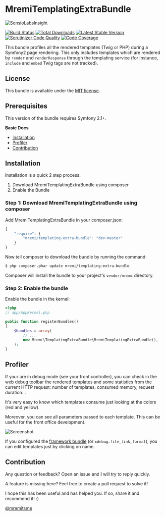 MremiTemplatingExtraBundle
==========================

[![SensioLabsInsight](https://insight.sensiolabs.com/projects/6f168569-7975-4b8a-bc15-c79446ba0fef/big.png)](https://insight.sensiolabs.com/projects/6f168569-7975-4b8a-bc15-c79446ba0fef)

[![Build Status](https://api.travis-ci.org/mremi/TemplatingExtraBundle.png?branch=master)](https://travis-ci.org/mremi/TemplatingExtraBundle)
[![Total Downloads](https://poser.pugx.org/mremi/templating-extra-bundle/downloads.png)](https://packagist.org/packages/mremi/templating-extra-bundle)
[![Latest Stable Version](https://poser.pugx.org/mremi/templating-extra-bundle/v/stable.png)](https://packagist.org/packages/mremi/templating-extra-bundle)
[![Scrutinizer Code Quality](https://scrutinizer-ci.com/g/mremi/TemplatingExtraBundle/badges/quality-score.png?s=2aa12928b5c08db31bd00032cd4f4e336f7f3950)](https://scrutinizer-ci.com/g/mremi/TemplatingExtraBundle/)
[![Code Coverage](https://scrutinizer-ci.com/g/mremi/TemplatingExtraBundle/badges/coverage.png?s=d26b08bad01be61e7c6660953d9eb296cf8309a7)](https://scrutinizer-ci.com/g/mremi/TemplatingExtraBundle/)

This bundle profiles all the rendered templates (Twig or PHP) during a Symfony2
page rendering. This only includes templates which are rendered by `render` and
`renderResponse` through the templating service (for instance, `include` and
`embed` Twig tags are not tracked).

## License

This bundle is available under the [MIT license](Resources/meta/LICENSE).

## Prerequisites

This version of the bundle requires Symfony 2.1+.

**Basic Docs**

* [Installation](#installation)
* [Profiler](#profiler)
* [Contribution](#contribution)

<a name="installation"></a>

## Installation

Installation is a quick 2 step process:

1. Download MremiTemplatingExtraBundle using composer
2. Enable the Bundle

### Step 1: Download MremiTemplatingExtraBundle using composer

Add MremiTemplatingExtraBundle in your composer.json:

```js
{
    "require": {
        "mremi/templating-extra-bundle": "dev-master"
    }
}
```

Now tell composer to download the bundle by running the command:

``` bash
$ php composer.phar update mremi/templating-extra-bundle
```

Composer will install the bundle to your project's `vendor/mremi` directory.

### Step 2: Enable the bundle

Enable the bundle in the kernel:

``` php
<?php
// app/AppKernel.php

public function registerBundles()
{
    $bundles = array(
        // ...
        new Mremi\TemplatingExtraBundle\MremiTemplatingExtraBundle(),
    );
}
```

<a name="profiler"></a>

## Profiler

If your are in debug mode (see your front controller), you can check in the web
debug toolbar the rendered templates and some statistics from the current
HTTP request: number of templates, consumed memory, request duration...

It's very easy to know which templates consume just looking at the colors (red
and yellow).

Moreover, you can see all parameters passed to each template. This can be
useful for the front office development.

![Screenshot](https://raw.github.com/mremi/TemplatingExtraBundle/master/Resources/doc/images/profiler.png)

If you configured the [framework bundle](http://symfony.com/doc/current/reference/configuration/framework.html#ide)
(or `xdebug.file_link_format`), you can edit templates just by clicking on name.

<a name="contribution"></a>

## Contribution

Any question or feedback? Open an issue and I will try to reply quickly.

A feature is missing here? Feel free to create a pull request to solve it!

I hope this has been useful and has helped you. If so, share it and recommend
it! :)

[@mremitsme](https://twitter.com/mremitsme)
